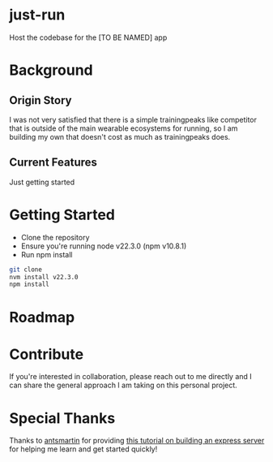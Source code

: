 # just-run
Host the codebase for the [TO BE NAMED] app

# Background

## Origin Story
I was not very satisfied that there is a simple trainingpeaks like competitor that is outside of the main wearable ecosystems for running, so I am building my own that doesn't cost as much as trainingpeaks does.

## Current Features
Just getting started

# Getting Started
* Clone the repository
* Ensure you're running node v22.3.0 (npm v10.8.1)
* Run npm install

```sh
git clone
nvm install v22.3.0
npm install
``` 

# Roadmap

# Contribute
If you're interested in collaboration, please reach out to me directly and I can share the general approach I am taking on this personal project.

# Special Thanks
Thanks to [antsmartin](https://github.com/antsmartian) for providing [this tutorial on building an express server](https://github.com/antsmartian/lets-build-express/tree/master) for helping me learn and get started quickly!